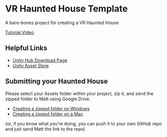 # VR Haunted House Template
 A bare-bones project for creating a VR Haunted House

[Tutorial Video](https://www.youtube.com/watch?v=p_fpK6kR0Mw)

## Helpful Links

- [Unity Hub Download Page](https://unity.com/download)
- [Unity Asset Store](https://assetstore.unity.com/)

## Submitting your Haunted House

Please select your Assets folder within your project, zip it, and send the zipped folder to Matt using Google Drive.
- [Creating a zipped folder on Windows](https://support.microsoft.com/en-us/windows/zip-and-unzip-files-8d28fa72-f2f9-712f-67df-f80cf89fd4e5)
- [Creating a zipped folder on a Mac](https://support.apple.com/guide/mac-help/zip-and-unzip-files-and-folders-on-mac-mchlp2528/mac)

(or, if you know what you're doing, you can push it to your own GitHub repo and just send Matt the link to the repo)
